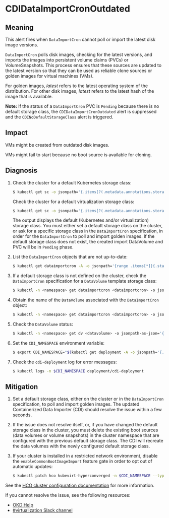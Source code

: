 # CDIDataImportCronOutdated

## Meaning

This alert fires when `DataImportCron` cannot poll or import the latest disk
image versions.

`DataImportCron` polls disk images, checking for the latest versions, and
imports the images into persistent volume claims (PVCs) or VolumeSnapshots. This
process ensures that these sources are updated to the latest version so that
they can be used as reliable clone sources or golden images for virtual machines
(VMs).

For golden images, _latest_ refers to the latest operating system of the
distribution. For other disk images, _latest_ refers to the latest hash of the
image that is available.

**Note:** If the status of a `DataImportCron` PVC is `Pending` because there is no
default storage class, the `CDIDataImportCronOutdated` alert is suppressed and the
`CDINoDefaultStorageClass` alert is triggered.

## Impact

VMs might be created from outdated disk images.

VMs might fail to start because no boot source is available for cloning.

## Diagnosis

1. Check the cluster for a default Kubernetes storage class:
   ```bash
   $ kubectl get sc -o jsonpath='{.items[?(.metadata.annotations.storageclass\.kubernetes\.io\/is-default-class=="true")].metadata.name}'
   ```

   Check the cluster for a default virtualization storage class:
   ```bash
   $ kubectl get sc -o jsonpath='{.items[?(.metadata.annotations.storageclass\.kubevirt\.io\/is-default-virt-class=="true")].metadata.name}'
   ```

   The output displays the default (Kubernetes and/or virtualization) storage
   class. You must either set a default storage class on the cluster, or ask for
   a specific storage class in the `DataImportCron` specification, in order for
   the `DataImportCron` to poll and import golden images. If the default
   storage class does not exist, the created import DataVolume and PVC will be
   in `Pending` phase.

2. List the `DataImportCron` objects that are not up-to-date:

   ```bash
   $ kubectl get dataimportcron -A -o jsonpath='{range .items[*]}{.status.conditions[?(@.type=="UpToDate")].status}{"\t"}{.metadata.namespace}{"/"}{.metadata.name}{"\n"}{end}' | grep False
   ```

3. If a default storage class is not defined on the cluster, check the
`DataImportCron` specification for a `DataVolume` template storage class:

   ```bash
   $ kubectl -n <namespace> get dataimportcron <dataimportcron> -o jsonpath='{.spec.template.spec.storage.storageClassName}{"\n"}'
   ```

4. Obtain the name of the `DataVolume` associated with the `DataImportCron`
object:

   ```bash
   $ kubectl -n <namespace> get dataimportcron <dataimportcron> -o jsonpath='{.status.lastImportedPVC.name}{"\n"}'
   ```

5. Check the `DataVolume` status:

   ```bash
   $ kubectl -n <namespace> get dv <datavolume> -o jsonpath-as-json='{.status}'
   ```

6. Set the `CDI_NAMESPACE` environment variable:

   ```bash
   $ export CDI_NAMESPACE="$(kubectl get deployment -A -o jsonpath='{.items[?(.metadata.name=="cdi-operator")].metadata.namespace}')"
   ```

7. Check the `cdi-deployment` log for error messages:

   ```bash
   $ kubectl logs -n $CDI_NAMESPACE deployment/cdi-deployment
   ```

## Mitigation

1. Set a default storage class, either on the cluster or in the `DataImportCron`
specification, to poll and import golden images. The updated Containerized Data
Importer (CDI) should resolve the issue within a few seconds.

2. If the issue does not resolve itself, or, if you have changed the default
storage class in the cluster, you must delete the existing boot sources
(data volumes or volume snapshots) in the cluster namespace that are configured
with the previous default storage class. The CDI will recreate the data volumes
with the newly configured default storage class.

3. If your cluster is installed in a restricted network environment, disable the
`enableCommonBootImageImport` feature gate in order to opt out of automatic
updates:

   ```bash
   $ kubectl patch hco kubevirt-hyperconverged -n $CDI_NAMESPACE --type json -p '[{"op": "replace", "path": "/spec/featureGates/enableCommonBootImageImport", "value": false}]'
   ```

<!--DS: If you cannot resolve the issue, log in to the
link:https://access.redhat.com[Customer Portal] and open a support case,
attaching the artifacts gathered during the diagnosis procedure.-->
<!--USstart-->
See the [HCO cluster configuration documentation](https://github.com/kubevirt/hyperconverged-cluster-operator/blob/main/docs/cluster-configuration.md#enablecommonbootimageimport-feature-gate)
for more information.

If you cannot resolve the issue, see the following resources:

- [OKD Help](https://www.okd.io/help/)
- [#virtualization Slack channel](https://kubernetes.slack.com/channels/virtualization)
<!--USend-->
